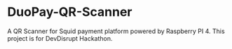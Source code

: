 # DuoPay-QR-Scanner
A QR Scanner for Squid payment platform powered by Raspberry PI 4. This project is for DevDisrupt Hackathon.
